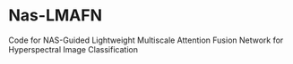 # Nas-LMAFN
Code for NAS-Guided Lightweight Multiscale Attention Fusion Network for Hyperspectral Image Classification
